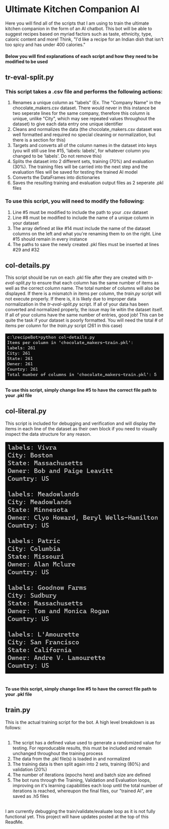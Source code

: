 <h1>Ultimate Kitchen Companion AI</h1>
Here you will find all of the scripts that I am using to train the ultimate kitchen companion in the form of an AI chatbot. This bot will be able to suggest recipes based on myriad factors such as taste, ethnicity, type, caloric content and more! Think, "I'd like a recipe for an Indian dish that isn't too spicy and has under 400 calories."
<h4>Below you will find explanations of each script and how they need to be modified to be used</h4>
<h2>tr-eval-split.py</h2>
<h3>This script takes a .csv file and performs the following actions:</h3>
<ol>
  <li>Renames a unique column as "labels" (Ex. The "Company Name" in the chocolate_makers.csv dataset. There would never in this instance be two seperate lines for the same company, therefore this column is unique, unlike "City", which may see repeated values throughout the dataset) to give each data entry one unique identifier</li> 
  <li>Cleans and normalizes the data (the chocolate_makers.csv dataset was well formatted and required no special cleaning or normalization, but there is a section for this)</li> 
  <li>Targets and converts all of the column names in the dataset into keys (you will still use line #15, 'labels: labels', for whatever column you changed to be 'labels'. Do not remove this)</li> 
  <li>Splits the dataset into 2 different sets, training (70%) and evaluation (30%). The training files will be carried into the next step and the evaluation files will be saved for testing the trained AI model</li> 
  <li>Converts the DataFrames into dictionaries</li>
  <li>Saves the resulting training and evaluation output files as 2 seperate .pkl files</li>
</ol>
<h3>To use this script, you will need to modify the following:</h3>
<ol>
  <li>Line #5 must be modified to include the path to your .csv dataset</li>
  <li>Line #8 must be modified to include the name of a unique column in your dataset</li>
  <li>The array defined at like #14 must include the name of the dataset columns on the left and what you're renaming them to on the right. Line #15 should remain in every instance</li>
  <li>The paths to save the newly created .pkl files must be inserted at lines #29 and #32</li>
</ol>
<h2>col-details.py</h2>
This script should be run on each .pkl file after they are created with <em>tr-eval-split.py</em> to ensure that each column has the same number of items as well as the correct column name. The total number of columns will also be displayed. If there is a mismatch in items per column, the <em>train.py</em> script will not execute properly. If there is, it is likely due to improper data normalization in the <em>tr-eval-split.py</em> script. If all of your data has been converted and normalized properly, the issue may lie witin the dataset itself. If all of your colums have the same number of entries, good job! This can be quite the task if your dataset is poorly formatted. You will need the total # of items per column for the <em>train.py</em> script (261 in this case)
<div>&nbsp</div>
<img src="./github-images/col-details.png">
<h4>To use this script, simply change line #5 to have the correct file path to your .pkl file</h4>
<h2>col-literal.py</h2>
This script is included for debugging and verification and will display the items in each line of the dataset as their own block if you need to visually inspect the data structure for any reason.
<div>&nbsp</div>
<img src="./github-images/col-literal.png">
<div>&nbsp</div>
<h4>To use this script, simply change line #5 to have the correct file path to your .pkl file</h4>
<h2>train.py</h2>
This is the actual training script for the bot. A high level breakdown is as follows:
<div>&nbsp</div>
<ol>
  <li>The script has a defined value used to generate a randomized value for testing. For reproducable results, this must be included and remain unchanged throughout the training process</li>
  <li>The data from the .pkl file(s) is loaded in and normalized</li>
  <li>The training data is then split again into 2 sets, training (80%) and validation (20%)</li>
  <li>The number of iterations (epochs here) and batch size are defined</li>
  <li>The bot runs through the Training, Validation and Evaluation loops, improving on it's learning capabilities each loop until the total number of iterations is reached, whereupon the final files, our "trained AI",  are saved as .h5 files</li>
</ol>
<div>&nbsp</div>
I am currently debugging the train/validate/evaluate loop as it is not fully functional yet. This project will have updates posted at the top of this ReadMe.


